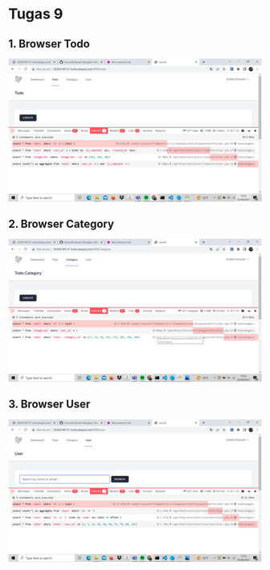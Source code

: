 # Tugas 9

## 1. Browser Todo
![Alt text](screenshot/tugas9/BrowserTodo.png)
## 2. Browser Category
![Alt text](screenshot/tugas9/BrowserCategory.png)
## 3. Browser User
![Alt text](screenshot/tugas9/BrowserUser.png)